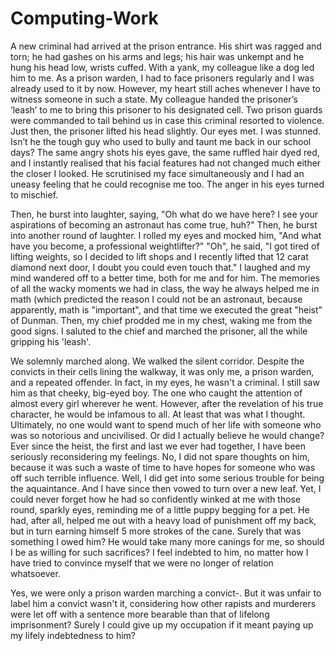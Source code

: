 # Computing-Work

A new criminal had arrived at the prison entrance. His shirt was ragged and torn; he had gashes on his arms and legs; his hair was unkempt and he hung his head low, wrists cuffed.
With a yank, my colleague like a dog led him to me. As a prison warden, I had to face prisoners regularly and I was already used to it by now. However, my heart still
aches whenever I have to witness someone in such a state. My colleague handed the prisoner’s ‘leash’ to me to bring this prisoner to his designated cell. Two prison guards were
commanded to tail behind us in case this criminal resorted to violence. Just then, the prisoner lifted his head slightly. Our eyes met. I was stunned. Isn’t he the tough guy who
used to bully and taunt me back in our school days? The same angry shots his eyes gave, the same ruffled hair dyed red, and I instantly realised that his facial features had not
changed much either the closer I looked. He scrutinised my face simultaneously and I had an uneasy feeling that he could recognise me too. The anger in his eyes turned to
mischief.

Then, he burst into laughter, saying, "Oh what do we have here? I see your aspirations of becoming an astronaut has come true, huh?" Then, he burst into another round of laughter. I rolled my eyes and mocked him, "And what have you become, a professional weightlifter?" "Oh", he said, "I got tired of lifting weights, so I decided to lift shops and I recently lifted that 12 carat diamond next door, I doubt you could even touch that." I laughed and my mind wandered off to a better time, both for me and for him. The memories of all the wacky moments we had in class, the way he always helped me in math (which predicted the reason I could not be an astronaut, because apparently, math is "important", and that time we executed the great "heist" of Dunman. Then, my chief prodded me in my chest, waking me from the good signs. I saluted to the chief and marched the prisoner, all the while gripping his 'leash'. 

We solemnly marched along. We walked the silent corridor. Despite the convicts in their cells lining the walkway, it was only me, a prison warden, and a repeated offender. In fact, in my eyes, he wasn't a criminal. I still saw him as that cheeky, big-eyed boy. The one who caught the attention of almost every girl wherever he went. However, after the revelation of his true character, he would be infamous to all. At least that was what I thought. Ultimately, no one would want to spend much of her life with someone who was so notorious and uncivilised. Or did I actually believe he would change? Ever since the heist, the first and last we ever had together, I have been seriously reconsidering my feelings. No, I did not spare thoughts on him, because it was such a waste of time to have hopes for someone who was off such terrible influence. Well, I did get into some serious trouble for being the aquaintance. And I have since then vowed to turn over a new leaf. Yet, I could never forget how he had so confidently winked at me with those round, sparkly eyes, reminding me of a little puppy begging for a pet. He had, after all, helped me out with a heavy load of punishment off my back, but in turn earning himself 5 more strokes of the cane. Surely that was something I owed him? He would take many more canings for me, so should I be as willing for such sacrifices? I feel indebted to him, no matter how I have tried to convince myself that we were no longer of relation whatsoever.

Yes, we were only a prison warden marching a convict-. But it was unfair to label him a convict wasn't it, considering how other rapists and murderers were let off with a sentence more bearable than that of lifelong imprisonment? Surely I could give up my occupation if it meant paying up my lifely indebtedness to him?
